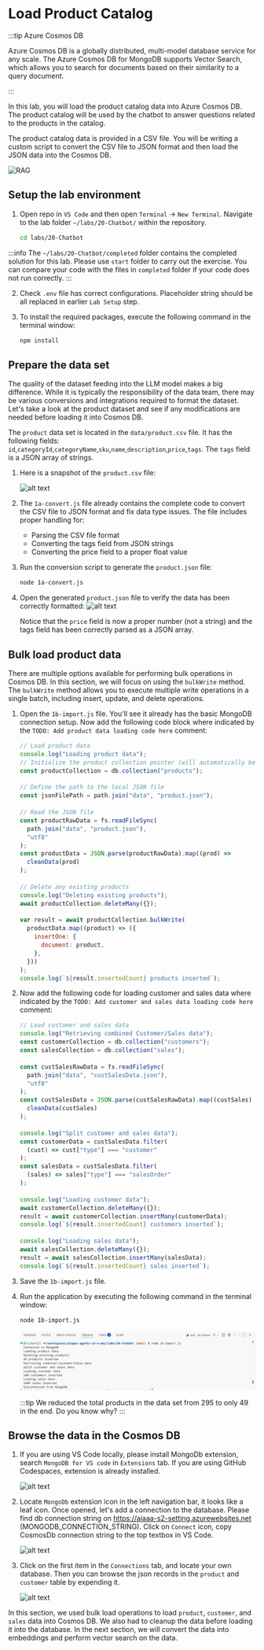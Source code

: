 # Load Product Catalog

:::tip Azure Cosmos DB

Azure Cosmos DB is a globally distributed, multi-model database service for any scale. The Azure Cosmos DB for MongoDB supports Vector Search, which allows you to search for documents based on their similarity to a query document.

:::

In this lab, you will load the product catalog data into Azure Cosmos DB. The product catalog will be used by the chatbot to answer questions related to the products in the catalog.

The product catalog data is provided in a CSV file. You will be writing a custom script to convert the CSV file to JSON format and then load the JSON data into the Cosmos DB.

![RAG](images/rag_design_data_ingestion.png)

## Setup the lab environment

1. Open repo in `VS Code` and then open `Terminal` -> `New Terminal`. Navigate to the lab folder `~/labs/20-Chatbot/` within the repository.

   ```bash
   cd labs/20-Chatbot
   ```

:::info
The `~/labs/20-Chatbot/completed` folder contains the completed solution for this lab. Please use `start` folder to carry out the exercise. You can compare your code with the files in `completed` folder if your code does not run correctly.
:::

2. Check `.env` file has correct configurations. Placeholder string should be all replaced in earlier `Lab Setup` step.

3. To install the required packages, execute the following command in the terminal window:

   ```bash
   npm install
   ```

## Prepare the data set

The quality of the dataset feeding into the LLM model makes a big difference. While it is typically the responsibility of the data team, there may be various conversions and integrations required to format the dataset. Let's take a look at the product dataset and see if any modifications are needed before loading it into Cosmos DB.

The `product` data set is located in the `data/product.csv` file. It has the following fields: `id`,`categoryId`,`categoryName`,`sku`,`name`,`description`,`price`,`tags`. The `tags` field is a JSON array of strings.

1. Here is a snapshot of the `product.csv` file:

   ![alt text](images/rag_load_data_image.png)

2. The `1a-convert.js` file already contains the complete code to convert the CSV file to JSON format and fix data type issues. The file includes proper handling for:
   - Parsing the CSV file format
   - Converting the tags field from JSON strings
   - Converting the price field to a proper float value

3. Run the conversion script to generate the `product.json` file:

   ```bash
   node 1a-convert.js
   ```

4. Open the generated `product.json` file to verify the data has been correctly formatted:
   ![alt text](images/rag_load_data_image-1.png)

   Notice that the `price` field is now a proper number (not a string) and the tags field has been correctly parsed as a JSON array.

## Bulk load product data

There are multiple options available for performing bulk operations in Cosmos DB. In this section, we will focus on using the `bulkWrite` method. The `bulkWrite` method allows you to execute multiple write operations in a single batch, including insert, update, and delete operations.

1. Open the `1b-import.js` file. You'll see it already has the basic MongoDB connection setup. Now add the following code block where indicated by the `TODO: Add product data loading code here` comment:

   ```javascript
   // Load product data
   console.log("Loading product data");
   // Initialize the product collection pointer (will automatically be created if it doesn't exist)
   const productCollection = db.collection("products");

   // Define the path to the local JSON file
   const jsonFilePath = path.join("data", "product.json");

   // Read the JSON file
   const productRawData = fs.readFileSync(
     path.join("data", "product.json"),
     "utf8"
   );
   const productData = JSON.parse(productRawData).map((prod) =>
     cleanData(prod)
   );

   // Delete any existing products
   console.log("Deleting existing products");
   await productCollection.deleteMany({});

   var result = await productCollection.bulkWrite(
     productData.map((product) => ({
       insertOne: {
         document: product,
       },
     }))
   );
   console.log(`${result.insertedCount} products inserted`);
   ```

2. Now add the following code for loading customer and sales data where indicated by the `TODO: Add customer and sales data loading code here` comment:

   ```javascript
   // Load customer and sales data
   console.log("Retrieving combined Customer/Sales data");
   const customerCollection = db.collection("customers");
   const salesCollection = db.collection("sales");

   const custSalesRawData = fs.readFileSync(
     path.join("data", "custSalesData.json"),
     "utf8"
   );
   const custSalesData = JSON.parse(custSalesRawData).map((custSales) =>
     cleanData(custSales)
   );

   console.log("Split customer and sales data");
   const customerData = custSalesData.filter(
     (cust) => cust["type"] === "customer"
   );
   const salesData = custSalesData.filter(
     (sales) => sales["type"] === "salesOrder"
   );
   
   console.log("Loading customer data");
   await customerCollection.deleteMany({});
   result = await customerCollection.insertMany(customerData);
   console.log(`${result.insertedCount} customers inserted`);
   
   console.log("Loading sales data");
   await salesCollection.deleteMany({});
   result = await salesCollection.insertMany(salesData);
   console.log(`${result.insertedCount} sales inserted`);
   ```

3. Save the `1b-import.js` file.

4. Run the application by executing the following command in the terminal window:

   ```bash
   node 1b-import.js
   ```
   ![A console window displays indicating customers and sales have been inserted into the customers and sales collections](images/rag_load_data_prod_cust_sales_loaded.png "Customers and sales loaded")

   :::tip
   We reduced the total products in the data set from 295 to only 49 in the end. Do you know why?
   :::   

## Browse the data in the Cosmos DB

1. If you are using VS Code locally, please install MongoDb extension, search  `MongoDB for VS code` in `Extensions` tab. If you are using GitHub Codespaces, extension is already installed.

   ![alt text](images/rag_load_data_image-6.png)

2. Locate `MongoDb` extension icon in the left navigation bar, it looks like a leaf icon. Once opened, let's add a connection to the database. Please find db connection string on https://aiaaa-s2-setting.azurewebsites.net (MONGODB_CONNECTION_STRING).  Click on `Connect` icon, copy CosmosDb connection string to the top textbox in VS Code. 

   ![alt text](images/rag_load_data_image-2.png)

3. Click on the first item in the `Connections` tab, and locate your own database. Then you can browse the json records in the `product` and `customer` table by expending it.

   ![alt text](images/rag_load_data_image-7.png)

In this section, we used bulk load operations to load `product`, `customer`, and `sales` data into Cosmos DB. We also had to cleanup the data before loading it into the database. In the next section, we will convert the data into embeddings and perform vector search on the data.
